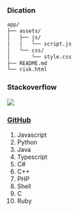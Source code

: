 ### Dication

```sh
app/
├── assets/
│   ├── js/
│   │   └── script.js
│   └── css/
│       └── style.css
├── README.md 
└── risk.html
```

### Stackoverflow

![](https://upload.wikimedia.org/wikipedia/commons/6/6f/Top_StackOverflow_Tags.png)

### [GitHub](https://octoverse.github.com/2022/top-programming-languages)

1. Javascript
2. Python
3. Java
4. Typescript
5. C#
6. C++
7. PHP
8. Shell
9. C
10. Ruby
